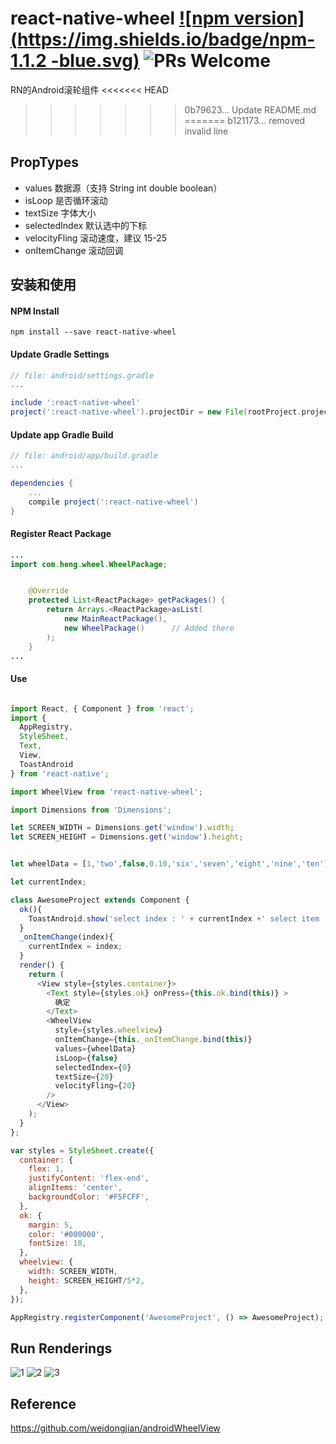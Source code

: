 # react-native-wheel [![npm version](https://img.shields.io/badge/npm-1.1.2 -blue.svg)](https://www.npmjs.com/package/react-native-wheel) ![PRs Welcome](https://img.shields.io/badge/PRs-welcome-brightgreen.svg)
RN的Android滚轮组件
<<<<<<< HEAD
>>>>>>> 0b79623... Update README.md
=======
>>>>>>> b121173... removed invalid line

## PropTypes
* values            数据源（支持 String int double boolean）
* isLoop            是否循环滚动
* textSize          字体大小
* selectedIndex     默认选中的下标
* velocityFling     滚动速度，建议 15-25
* onItemChange      滚动回调

## 安装和使用

#### NPM Install

```shell
npm install --save react-native-wheel
```
#### Update Gradle Settings

```gradle
// file: android/settings.gradle
...

include ':react-native-wheel' 
project(':react-native-wheel').projectDir = new File(rootProject.projectDir, '../node_modules/react-native-wheel')
```

#### Update app Gradle Build

```gradle
// file: android/app/build.gradle
...

dependencies {
    ...
    compile project(':react-native-wheel')
}
```

#### Register React Package

```java
...
import com.heng.wheel.WheelPackage;


    @Override
    protected List<ReactPackage> getPackages() {
        return Arrays.<ReactPackage>asList(
            new MainReactPackage(),
            new WheelPackage()      // Added there
        );
    }
...

```

#### Use

```js

import React, { Component } from 'react';
import {
  AppRegistry,
  StyleSheet,
  Text,
  View,
  ToastAndroid
} from 'react-native';

import WheelView from 'react-native-wheel';

import Dimensions from 'Dimensions';

let SCREEN_WIDTH = Dimensions.get('window').width;
let SCREEN_HEIGHT = Dimensions.get('window').height;


let wheelData = [1,'two',false,0.10,'six','seven','eight','nine','ten'];

let currentIndex;

class AwesomeProject extends Component {
  ok(){
    ToastAndroid.show('select index : ' + currentIndex +' select item : ' + wheelData[currentIndex] ,ToastAndroid.SHORT);
  }
  _onItemChange(index){
    currentIndex = index;
  }
  render() {
    return (
      <View style={styles.container}>
        <Text style={styles.ok} onPress={this.ok.bind(this)} >
          确定
        </Text>
        <WheelView
          style={styles.wheelview}
          onItemChange={this._onItemChange.bind(this)}
          values={wheelData}
          isLoop={false}
          selectedIndex={0}
          textSize={20}
          velocityFling={20}
        />
      </View>
    );
  }
};

var styles = StyleSheet.create({
  container: {
    flex: 1,
    justifyContent: 'flex-end',
    alignItems: 'center',
    backgroundColor: '#F5FCFF',
  },
  ok: {
    margin: 5,
    color: '#000000',
    fontSize: 18,
  },
  wheelview: {
    width: SCREEN_WIDTH,
    height: SCREEN_HEIGHT/5*2,
  },
});

AppRegistry.registerComponent('AwesomeProject', () => AwesomeProject);

```

## Run Renderings
![1](/img/1.jpg)
![2](/img/2.jpg)
![3](/img/3.jpg)

## Reference
https://github.com/weidongjian/androidWheelView
